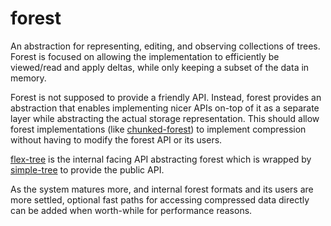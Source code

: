 # forest

An abstraction for representing, editing, and observing collections of trees.
Forest is focused on allowing the implementation to efficiently be viewed/read and apply deltas,
while only keeping a subset of the data in memory.

Forest is not supposed to provide a friendly API.
Instead, forest provides an abstraction that enables implementing nicer APIs on-top of it as a separate layer while abstracting the actual storage representation.
This should allow forest implementations (like [chunked-forest](../../feature-libraries/chunked-forest/README.md)) to implement compression without having to modify the forest API or its users.

[flex-tree](../../feature-libraries/flex-tree/README.md) is the internal facing API abstracting forest which is wrapped by [simple-tree](../../simple-tree/README.md) to provide the public API.

As the system matures more, and internal forest formats and its users are more settled, optional fast paths for accessing compressed data directly can be added when worth-while for performance reasons.
